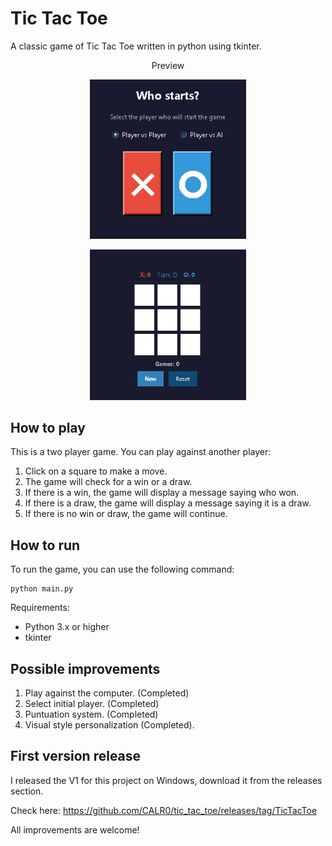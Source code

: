 # Tic Tac Toe

A classic game of Tic Tac Toe written in python using tkinter.

<p align="center"> Preview </p>

<p align="center">
  <img src="public/demo1.png" alt="Demo 1" width="250"/>
</p>
<p align="center">
  <img src="public/demo2.png" alt="Demo 2" width="250"/>
</p>

## How to play

This is a two player game. You can play against another player:

1. Click on a square to make a move.
2. The game will check for a win or a draw.
3. If there is a win, the game will display a message saying who won.
4. If there is a draw, the game will display a message saying it is a draw.
5. If there is no win or draw, the game will continue.

## How to run

To run the game, you can use the following command:

```
python main.py
```

Requirements:

- Python 3.x or higher
- tkinter

## Possible improvements

1. Play against the computer. (Completed)
2. Select initial player. (Completed)
3. Puntuation system. (Completed)
4. Visual style personalization (Completed).

## First version release

I released the V1 for this project on Windows, download it from the releases section.

Check here: https://github.com/CALR0/tic_tac_toe/releases/tag/TicTacToe

All improvements are welcome!

